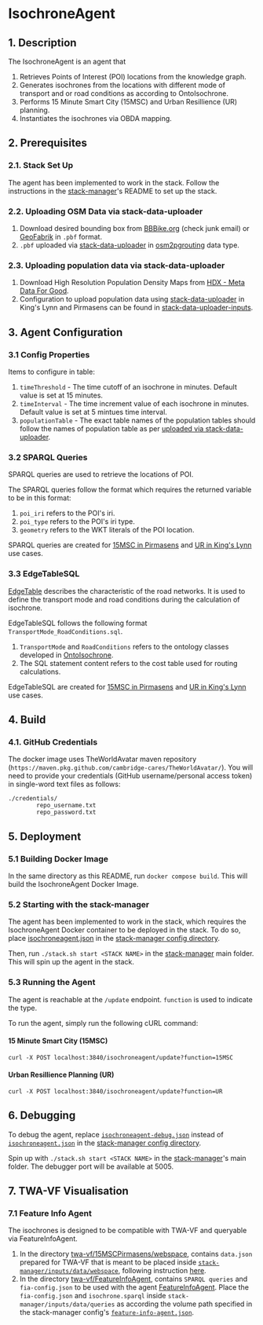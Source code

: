 # IsochroneAgent
## 1. Description
The IsochroneAgent is an agent that
1) Retrieves Points of Interest (POI) locations from the knowledge graph.
2) Generates isochrones from the locations with different mode of transport and or road conditions as according to OntoIsochrone. 
3) Performs 15 Minute Smart City (15MSC) and Urban Resillience (UR) planning. 
4) Instantiates the isochrones via OBDA mapping. 

## 2. Prerequisites
### 2.1. Stack Set Up
The agent has been implemented to work in the stack. Follow the instructions in the [stack-manager]'s README to set up the stack.

### 2.2. Uploading OSM Data via stack-data-uploader
1) Download desired bounding box from [BBBike.org](https://extract.bbbike.org/) (check junk email) or [GeoFabrik](https://download.geofabrik.de/) in `.pbf` format.
2) `.pbf` uploaded via [stack-data-uploader] in [osm2pgrouting](https://github.com/cambridge-cares/TheWorldAvatar/tree/main/Deploy/stacks/dynamic/stack-data-uploader#osm-data) data type.

### 2.3. Uploading population data via stack-data-uploader
1) Download High Resolution Population Density Maps from [HDX - Meta Data For Good](https://data.humdata.org/dataset/germany-high-resolution-population-density-maps-demographic-estimates?).
2) Configuration to upload population data using [stack-data-uploader] in King's Lynn and Pirmasens can be found in [stack-data-uploader-inputs](stack-data-uploader-inputs/).

## 3. Agent Configuration 
### 3.1 Config Properties
Items to configure in table: 
1) `timeThreshold` - The time cutoff of an isochrone in minutes. Default value is set at 15 minutes. 
2) `timeInterval` - The time increment value of each isochrone in minutes. Default value is set at 5 mintues time interval. 
3) `populationTable` - The exact table names of the population tables should follow the names of population table as per [uploaded via stack-data-uploader](#23-uploading-population-data-via-stack-data-uploader). 

### 3.2 SPARQL Queries
SPARQL queries are used to retrieve the locations of POI. 

The SPARQL queries follow the format which requires the returned variable to be in this format: 
1) `poi_iri` refers to the POI's iri. 
2) `poi_type` refers to the POI's iri type. 
3) `geometry` refers to the WKT literals of the POI location. 

SPARQL queries are created for [15MSC in Pirmasens](inputs/15MSC/POIqueries/) and [UR in King's Lynn](inputs/UR/POIqueries/) use cases. 

### 3.3 EdgeTableSQL
[EdgeTable](https://docs.pgrouting.org/2.5/en/pgRouting-concepts.html#description-of-the-edges-sql-query-for-dijkstra-like-functions) describes the characteristic of the road networks. It is used to define the transport mode and road conditions during the calculation of isochrone. 

EdgeTableSQL follows the following format `TransportMode_RoadConditions.sql`.
1) `TransportMode` and `RoadConditions` refers to the ontology classes developed in [OntoIsochrone](https://github.com/cambridge-cares/TheWorldAvatar/blob/main/JPS_Ontology/ontology/ontoisochrone/OntoIsochrone.owl).
2) The SQL statement content refers to the cost table used for routing calculations. 

EdgeTableSQL are created for [15MSC in Pirmasens](inputs/15MSC/edgesSQLTable/) and [UR in King's Lynn](inputs/UR/edgesSQLTable/) use cases. 

## 4. Build
### 4.1. GitHub Credentials
The docker image uses TheWorldAvatar maven repository (`https://maven.pkg.github.com/cambridge-cares/TheWorldAvatar/`).
You will need to provide your credentials (GitHub username/personal access token) in single-word text files as follows:
```
./credentials/
        repo_username.txt
        repo_password.txt
```

## 5. Deployment

### 5.1 Building Docker Image
In the same directory as this README, run `docker compose build`. This will build the IsochroneAgent Docker Image. 

### 5.2 Starting with the stack-manager

The agent has been implemented to work in the stack, which requires the IsochroneAgent Docker container to be deployed in the stack. To do so, place [isochroneagent.json](stack-manager-input-config/isochroneagent.json) in the [stack-manager config directory]. 

Then, run `./stack.sh start <STACK NAME>` in the [stack-manager] main folder. This will spin up the agent in the stack.

### 5.3 Running the Agent
The agent is reachable at the `/update` endpoint. `function` is used to indicate the type. 

To run the agent, simply run the following cURL command:

#### 15 Minute Smart City (15MSC)
```
curl -X POST localhost:3840/isochroneagent/update?function=15MSC
```
#### Urban Resillience Planning (UR)
```
curl -X POST localhost:3840/isochroneagent/update?function=UR
```


## 6. Debugging
To debug the agent, replace [`isochroneagent-debug.json`](stack-manager-input-config/isochroneagent-debug.json) instead of [`isochroneagent.json`](stack-manager-input-config/isochroneagent.json) in the [stack-manager config directory]. 

Spin up with `./stack.sh start <STACK NAME>` in the [stack-manager]'s main folder.
The debugger port will be available at 5005.

## 7. TWA-VF Visualisation
### 7.1 Feature Info Agent
The isochrones is designed to be compatible with TWA-VF and queryable via FeatureInfoAgent.

1) In the directory [twa-vf/15MSCPirmasens/webspace](twa-vf/15MSCPirmasens/webspace/), contains `data.json` prepared for TWA-VF that is meant to be placed inside [`stack-manager/inputs/data/webspace`](https://github.com/cambridge-cares/TheWorldAvatar/tree/main/Deploy/stacks/dynamic/stack-manager/inputs/data), following instruction [here](https://github.com/cambridge-cares/TheWorldAvatar/tree/main/Deploy/stacks/dynamic/stack-manager#example---including-a-visualisation).
2) In the directory [twa-vf/FeatureInfoAgent](twa-vf/FeatureInfoAgent/queries/), contains `SPARQL queries` and `fia-config.json` to be used with the agent [FeatureInfoAgent](https://github.com/cambridge-cares/TheWorldAvatar/tree/main/Agents/FeatureInfoAgent#configuration).  Place the `fia-config.json` and `isochrone.sparql` inside `stack-manager/inputs/data/queries` as according the volume path specified in the stack-manager config's [`feature-info-agent.json`](https://github.com/cambridge-cares/TheWorldAvatar/blob/main/Agents/FeatureInfoAgent/sample/feature-info-agent.json).




[stack-data-uploader]: https://github.com/cambridge-cares/TheWorldAvatar/tree/main/Deploy/stacks/dynamic/stack-data-uploader
[stack-manager]: https://github.com/cambridge-cares/TheWorldAvatar/tree/main/Deploy/stacks/dynamic/stack-manager
[stack-manager config directory]: https://github.com/cambridge-cares/TheWorldAvatar/tree/main/Deploy/stacks/dynamic/stack-manager/inputs/config/services
[inputs]: stack-data-uploader-inputs/
